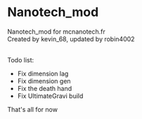 Nanotech_mod
============

Nanotech_mod for mcnanotech.fr<br>
Created by kevin_68, updated by robin4002<br><br>

Todo list:
* Fix dimension lag
* Fix dimension gen
* Fix the death hand
* Fix UltimateGravi build

That's all for now
